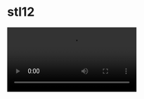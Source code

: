 # stl12

<video controls>
  <source src="https://raw.githubusercontent.com/santi-nue/stl12/main/.github/images/comedy.mp4" type="video/mp4">
  Your browser does not support the video tag.
</video>


